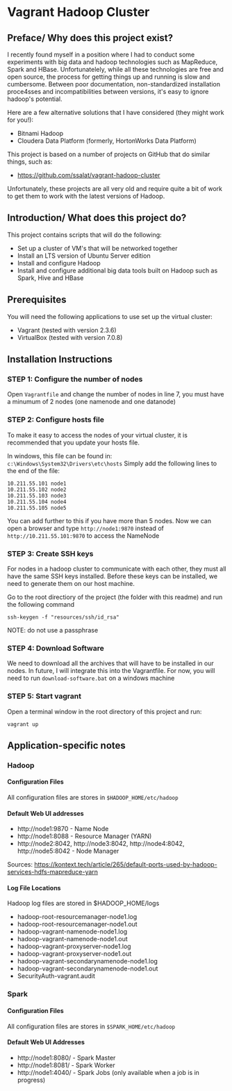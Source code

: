 # Vagrant Hadoop Cluster
## Preface/ Why does this project exist?
I recently found myself in a position where I had to conduct some experiments with big data and hadoop technologies such as MapReduce, Spark and HBase. Unfortunatelely, while all these technologies are free and open source, the process for getting things up and running is slow and cumbersome. Between poor documentation, non-standardized installation proce4sses and incompatibilities between versions, it's easy to ignore hadoop's potential.

Here are a few alternative solutions that I have considered (they might work for you!):
- Bitnami Hadoop
- Cloudera Data Platform (formerly, HortonWorks Data Platform)

This project is based on a number of projects on GitHub that do similar things, such as:
- https://github.com/ssalat/vagrant-hadoop-cluster

Unfortunately, these projects are all very old and require quite a bit of work to get them to work with the latest versions of Hadoop.

## Introduction/ What does this project do?
This project contains scripts that will do the following:
- Set up a cluster of VM's that will be networked together
- Install an LTS version of Ubuntu Server edition
- Install and configure Hadoop
- Install and configure additional big data tools built on Hadoop such as Spark, Hive and HBase

## Prerequisites
You will need the following applications to use set up the virtual cluster:
- Vagrant (tested with version 2.3.6)
- VirtualBox (tested with version 7.0.8)
## Installation Instructions
### STEP 1: Configure the number of nodes
Open ```Vagrantfile``` and change the number of nodes in line 7, you must have a minumum of 2 nodes (one namenode and one datanode)

### STEP 2: Configure hosts file
To make it easy to access the nodes of your virtual cluster, it is recommended that you update your hosts file.

In windows, this file can be found in: ```c:\Windows\System32\Drivers\etc\hosts```
Simply add the following lines to the end of the file:
```
10.211.55.101 node1
10.211.55.102 node2
10.211.55.103 node3
10.211.55.104 node4
10.211.55.105 node5
```
You can add further to this if you have more than 5 nodes.
Now we can open a browser and type ```http://node1:9870``` instead of ```http://10.211.55.101:9870``` to access the NameNode

### STEP 3: Create SSH keys
For nodes in a hadoop cluster to communicate with each other, they must all have the same SSH keys installed. Before these keys can be installed, we need to generate them on our host machine.

Go to the root directiory of the project (the folder with this readme) and run the following command
```
ssh-keygen -f "resources/ssh/id_rsa"
```
NOTE: do not use a passphrase

### STEP 4: Download Software
We need to download all the archives that will have to be installed in our nodes.
In future, I will integrate this into the Vagrantfile. For now, you will need to run ```download-software.bat``` on a windows machine

### STEP 5: Start vagrant
Open a terminal window in the root directory of this project and run:
```
vagrant up
```

## Application-specific notes

### Hadoop

#### Configuration Files
All configuration files are stores in ```$HADOOP_HOME/etc/hadoop```

#### Default Web UI addresses

- http://node1:9870 - Name Node
- http://node1:8088 - Resource Manager (YARN)
- http://node2:8042, http://node3:8042, http://node4:8042, http://node5:8042 - Node Manager

Sources:
https://kontext.tech/article/265/default-ports-used-by-hadoop-services-hdfs-mapreduce-yarn

#### Log File Locations
Hadoop log files are stored in $HADOOP_HOME/logs

- hadoop-root-resourcemanager-node1.log  
- hadoop-root-resourcemanager-node1.out  
- hadoop-vagrant-namenode-node1.log     
- hadoop-vagrant-namenode-node1.out     
- hadoop-vagrant-proxyserver-node1.log  
- hadoop-vagrant-proxyserver-node1.out
- hadoop-vagrant-secondarynamenode-node1.log
- hadoop-vagrant-secondarynamenode-node1.out
- SecurityAuth-vagrant.audit           

### Spark

#### Configuration Files
All configuration files are stores in ```$SPARK_HOME/etc/hadoop```

#### Default Web UI Addresses

- http://node1:8080/ - Spark Master
- http://node1:8081/ - Spark Worker
- http://node1:4040/ - Spark Jobs (only available when a job is in progress)


